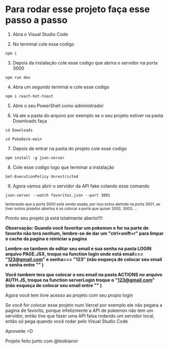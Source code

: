 # Para rodar esse projeto faça esse passo a passo

1. Abra o Visual Studio Code

2. No terminal cole esse codigo 
```
npm i
```

3. Depois da instalação cole esse codigo que abrira o servidor na porta 3000 
```
npm run dev
```
4. Abra um segundo terminal e cole esse codigo 
```
npm i react-hot-toast
```
5. Abre o seu PowerShell como administrador

6. Vá ate a pasta do arquivo por exemplo se o seu projeto estiver na pasta Downloads faça 
```
cd Downloads

cd PokeDeck-main
```
7. Depois de entrar na pasta do projeto cole esse codigo 
```
npm install -g json-server
```
8. Cole esse codigo logo que terminar a instalação 
```
Set-ExecutionPolicy Unrestricted
```
9. Agora vamos abrir o servidor da API fake colando esse comando 
```
json-server --watch favoritos.json --port 3001
```
<sub> lembrando que a porta 3000 está sendo usada, por isso estou abrindo na porta 3001, se tiver outros projetos abertos é só colocar a porta que quiser 3002, 3003..... </sub>

Pronto seu projeto já está totalmente aberto!!!!

**Observação: Quando você favoritar um pokemon e for na parte de favorito não terá nenhum, lembre-se de dar um "ctrl+snift+r" para limpar o cache da pagina e reiniciar a pagina**

**Lembre-se tambem de editar seu email e sua senha na pasta LOGIN arquivo PAGE.JSX, troque na function login onde está email=== "123@gmail.com" e senha=== "123" (não esqueça de colocar seu email e senha entre "" )**

**Você tambem tera que colocar o seu email na pasta ACTIONS no arquivo AUTH.JS, troque na function serverLogin troque o "123@gmail.com" (não esqueça de colocar seu email entre "" )**

Agora você tem livre acesso ao projeto com seu propio login

Se você for colocar esse projeto num Vercel por exemplo ele não pegara a pagina de favorito, porque infelizmente a API de pokemon não tem um servidor, então tive que fazer uma API falsa rodando um servidor local, então só pega quando você rodar pelo Visual Studio Code

Aproveite =D



Projeto feito junto com @leobianor
